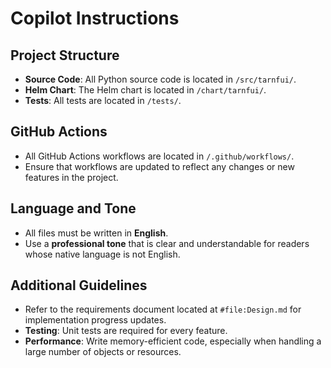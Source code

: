 # Copilot Instructions

## Project Structure

- **Source Code**: All Python source code is located in `/src/tarnfui/`.
- **Helm Chart**: The Helm chart is located in `/chart/tarnfui/`.
- **Tests**: All tests are located in `/tests/`.

## GitHub Actions

- All GitHub Actions workflows are located in `/.github/workflows/`.
- Ensure that workflows are updated to reflect any changes or new features in the project.

## Language and Tone

- All files must be written in **English**.
- Use a **professional tone** that is clear and understandable for readers whose native language is not English.

## Additional Guidelines

- Refer to the requirements document located at `#file:Design.md` for implementation progress updates.
- **Testing**: Unit tests are required for every feature.
- **Performance**: Write memory-efficient code, especially when handling a large number of objects or resources.
